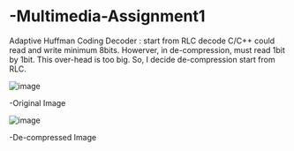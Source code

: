 # -Multimedia-Assignment1
Adaptive Huffman Coding
Decoder : start from RLC decode
C/C++ could read and write minimum 8bits. Howerver, in de-compression, must read 1bit by 1bit.
This over-head is too big. So, I decide de-compression start from RLC.

![image](https://user-images.githubusercontent.com/109369687/203696736-59892032-8682-4a45-83d7-eac1f3e25234.png)

-Original Image

![image](https://user-images.githubusercontent.com/109369687/203696801-8a2878d0-a3b5-4d63-b6bb-616c26247677.png)

-De-compressed Image
